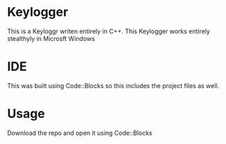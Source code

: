 # Keylogger

This is a Keyloggr writen entirely in C++. This Keylogger works entirely stealthyly in Microsft Windows

# IDE

This was built using Code::Blocks so this includes the project files as well.

# Usage

Download the repo and open it using Code::Blocks
